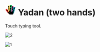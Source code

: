 # <img src="https://github.com/ssiyo/yadan/blob/master/icon.png" width="36px" style="display:inline-block"> Yadan (two hands)

Touch typing tool.

![2](https://github.com/user-attachments/assets/22a5e342-ec07-4952-bd71-b59aa67e3af2)

![1](https://github.com/user-attachments/assets/70da922c-e4cb-441f-9cd9-9ca99747e4c1)
